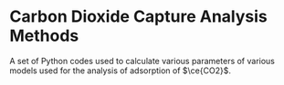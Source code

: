 # Carbon Dioxide Capture Analysis Methods
A set of Python codes used to calculate various parameters of various models used for the analysis of adsorption of $\ce{CO2}$. 
